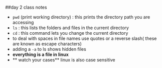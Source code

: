 ##day 2 class notes

- `pwd` (print working directory) : this prints the directory path you are accessing
- `ls` : this lists the folders and files in the current directory
- `cd` : this command lets you change the current directory
- to deal with spaces in file names use quotes or a reverse slash( these are known as escape characters)
- adding a `-a` to ls shows hidden files
- **everything is a file in linux**
- ** watch your cases** linux is also case sensitive


